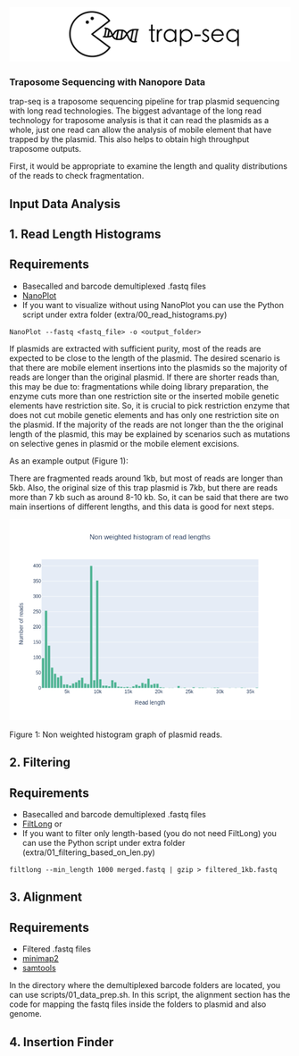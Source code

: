 ![example_output](/images/logov4.png)

### Traposome Sequencing with Nanopore Data

trap-seq is a traposome sequencing pipeline for trap plasmid sequencing with long read technologies. The biggest advantage of the long read technology for traposome analysis is that it can read the plasmids as a whole, just one read can allow the analysis of mobile element that have trapped by the plasmid. This also helps to obtain high throughput traposome outputs. 

First, it would be appropriate to examine the length and quality distributions of the reads to check fragmentation.

## Input Data Analysis

## 1. Read Length Histograms

## Requirements
- Basecalled and barcode demultiplexed .fastq files
- [NanoPlot](https://github.com/wdecoster/NanoPlot)
- If you want to visualize without using NanoPlot you can use the Python script under extra folder (extra/00_read_histograms.py)

```
NanoPlot --fastq <fastq_file> -o <output_folder>
```

If plasmids are extracted with sufficient purity, most of the reads are expected to be close to the length of the plasmid. The desired scenario is that there are mobile element insertions into the plasmids so the majority of reads are longer than the original plasmid. If there are shorter reads than, this may be due to: fragmentations while doing library preparation, the enzyme cuts more than one restriction site or the inserted mobile genetic elements have restriction site. So, it is crucial to pick restriction enzyme that does not cut mobile genetic elements and has only one restriction site on the plasmid. If the majority of the reads are not longer than the the original length of the plasmid, this may be explained by scenarios such as mutations on selective genes in plasmid or the mobile element excisions.

As an example output (Figure 1):

There are fragmented reads around 1kb, but most of reads are longer than 5kb. Also, the original size of this trap plasmid is 7kb, but there are reads more than 7 kb such as around 8-10 kb. So, it can be said that there are two main insertions of different lengths, and this data is good for next steps.

![example_output](/images/1_LengthHistogramv2.png)

Figure 1: Non weighted histogram graph of plasmid reads.

## 2. Filtering


## Requirements
- Basecalled and barcode demultiplexed .fastq files
- [FiltLong](https://github.com/rrwick/Filtlong) or 
- If you want to filter only length-based (you do not need FiltLong) you can use the Python script under extra folder (extra/01_filtering_based_on_len.py)

```
filtlong --min_length 1000 merged.fastq | gzip > filtered_1kb.fastq

```

## 3. Alignment

## Requirements
- Filtered .fastq files
- [minimap2](https://github.com/lh3/minimap2)
- [samtools](https://github.com/samtools/samtools)

In the directory where the demultiplexed barcode folders are located, you can use scripts/01_data_prep.sh. In this script, the alignment section has the code for mapping the fastq files inside the folders to plasmid and also genome.


## 4. Insertion Finder









